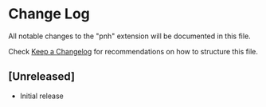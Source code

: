 # Change Log
All notable changes to the "pnh" extension will be documented in this file.

Check [Keep a Changelog](http://keepachangelog.com/) for recommendations on how to structure this file.

## [Unreleased]
- Initial release